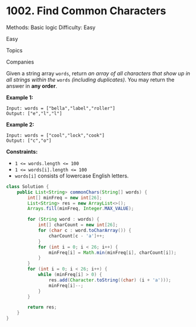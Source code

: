 # 1002. Find Common Characters

Methods: Basic logic
Difficulty: Easy

Easy

Topics

Companies

Given a string array `words`, return *an array of all characters that show up in all strings within the* `words` *(including duplicates)*. You may return the answer in **any order**.

**Example 1:**

```
Input: words = ["bella","label","roller"]
Output: ["e","l","l"]

```

**Example 2:**

```
Input: words = ["cool","lock","cook"]
Output: ["c","o"]

```

**Constraints:**

- `1 <= words.length <= 100`
- `1 <= words[i].length <= 100`
- `words[i]` consists of lowercase English letters.

```java
class Solution {
    public List<String> commonChars(String[] words) {
        int[] minFreq = new int[26];
        List<String> res = new ArrayList<>();
        Arrays.fill(minFreq, Integer.MAX_VALUE);

        for (String word : words) {
            int[] charCount = new int[26];
            for (char c : word.toCharArray()) {
                charCount[c - 'a']++;
            }
            for (int i = 0; i < 26; i++) {
                minFreq[i] = Math.min(minFreq[i], charCount[i]);
            }
        }
        for (int i = 0; i < 26; i++) {
            while (minFreq[i] > 0) {
                res.add(Character.toString((char) (i + 'a')));
                minFreq[i]--;
            }
        }

        return res;
    }
}
```